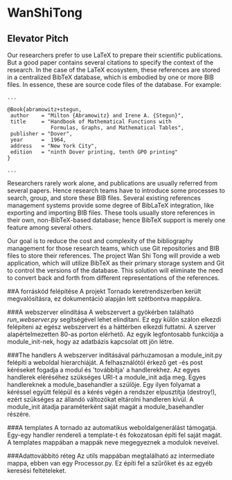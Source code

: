 # WanShiTong

## Elevator Pitch

Our researchers prefer to use LaTeX to prepare their scientific publications. But a good paper contains several citations to specify the context of the research. In the case of the LaTeX ecosystem, these references are stored in a centralized BibTeX database, which is embodied by one or more BIB files. In essence, these are source code files of the database. For example:

```
...

@Book{abramowitz+stegun,
 author    = "Milton {Abramowitz} and Irene A. {Stegun}",
 title     = "Handbook of Mathematical Functions with
              Formulas, Graphs, and Mathematical Tables",
 publisher = "Dover",
 year      =  1964,
 address   = "New York City",
 edition   = "ninth Dover printing, tenth GPO printing"
}

...
```

Researchers rarely work alone, and publications are usually referred from several papers. Hence research teams have to introduce some processes to search, group, and store these BIB files. Several existing references management systems provide some degree of BibLaTeX integration, like exporting and importing BIB files. These tools usually store references in their own, non-BibTeX-based database; hence BibTeX support is merely one feature among several others.

Our goal is to reduce the cost and complexity of the bibliography management for those research teams, which use Git repositories and BIB files to store their references. The project Wan Shi Tong will provide a web application, which will utilize BibTeX as their primary storage system and Git to control the versions of the database. This solution will eliminate the need to convert back and forth from different representations of the references.

##A forráskód felépítése
A projekt Tornado keretrendszerben került megvalósításra, ez dokumentáció alapján lett szétbontva mappákra.

###A webszerver elindítása
A webszervert a gyökérben található _run_webserver.py_ segítségével lehet elindítani. Ez egy külön szálon elkezdi  felépíteni az egész webszervert és a háttérben elkezdi futtatni. A szerver alapértelmezetten 80-as porton elérhető. Az egyik legfontosabb funkciója a module_init-nek, hogy az adatbázis kapcsolat ott jön létre. 

###The handlers
A webszerver indításával párhuzamosan a module_init.py felépíti a weboldal hierarchiáját. A felhasználótól érkező get -és post kéréseket fogadja a modul és 'továbbítja' a handlerekhez. Az egyes handlerek eléréséhez szükséges URI-t a module_init adja meg. Egyes handlereknek a module_basehandler a szülője. Egy ilyen folyamat a kéréssel együtt felépül és a kérés végén a rendszer elpusztítja (destroy!), ezért szükséges az állandó változókat eltárolni handleren kívül. A module_init átadja paraméterként saját magát a module_basehandler részére.

###A templates
A tornado az automatikus weboldalgenerálást támogatja. Egy-egy handler rendereli a template-t és fokozatosan építi fel saját magát. A templates mappában a mappák neve megegyeznek a modulok neveivel.

###Adattovábbító réteg
Az utils mappában megtalálható az intermediate mappa, ebben van egy Processor.py. Ez építi fel a szűrőket és az egyéb keresési feltételeket.